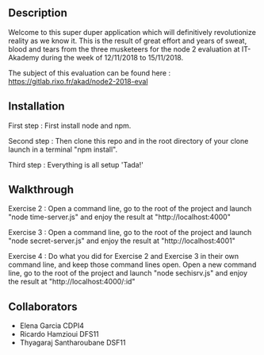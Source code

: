 ## Description

Welcome to this super duper application which will definitively revolutionize reality as we know it. 
This is the result of great effort and years of sweat, blood and tears from the three musketeers for the node 2 evaluation at IT-Akademy during the week of 12/11/2018 to 15/11/2018. 

The subject of this evaluation can be found here : https://gitlab.rixo.fr/akad/node2-2018-eval

## Installation 

First step : First install node and npm. 

Second step : Then clone this repo and in the root directory of your clone launch in a terminal "npm install". 

Third step : Everything is all setup 'Tada!'


## Walkthrough 

Exercise 2 : Open a command line, go to the root of the project and launch "node time-server.js" and enjoy the result at "http://localhost:4000"

Exercise 3 : Open a command line, go to the root of the project and launch "node secret-server.js" and enjoy the result at "http://localhost:4001"

Exercise 4 : Do what you did for Exercise 2 and Exercise 3 in their own command line, and keep those command lines open. 
Open a new command line, go to the root of the project and launch "node  sechisrv.js" and enjoy the result at "http://localhost:4000/:id"


## Collaborators  

  - Elena Garcia CDPI4
  - Ricardo Hamzioui DFS11
  - Thyagaraj Santharoubane DSF11
